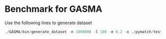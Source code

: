 # Benchmark for GASMA

Use the following lines to generate dataset

```c
./GASMA/bin/generate_dataset -n 1000000 -l 100 -e 0.2 -o ./pymatch/test/resource/sample.random.dataset.seq
```